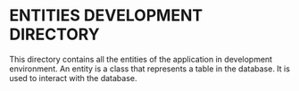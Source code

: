 # ENTITIES DEVELOPMENT DIRECTORY

This directory contains all the entities of the application in development environment.
An entity is a class that represents a table in the database. It is used to interact with the database.
